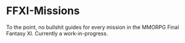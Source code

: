# FFXI-Missions
To the point, no bullshit guides for every mission in the MMORPG Final Fantasy XI. Currently a work-in-progress.
